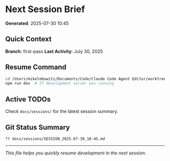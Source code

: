 # Next Session Brief

**Generated**: 2025-07-30 10:45

## Quick Context

**Branch**: first-pass
**Last Activity**: July 30, 2025

## Resume Command

```bash
cd /Users/mikelebowitz/Documents/Code/Claude Code Agent Editor/worktrees/first-pass
npm run dev  # If development server was running
```

## Active TODOs

Check `docs/sessions/` for the latest session summary.

## Git Status Summary

```
?? docs/sessions/SESSION_2025-07-30_10-45.md

```

---

*This file helps you quickly resume development in the next session.*
